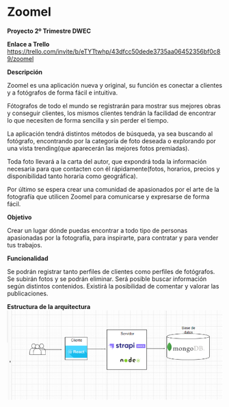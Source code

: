 # Zoomel
**Proyecto 2º Trimestre DWEC**

**Enlace a Trello**
https://trello.com/invite/b/eTYTtwhp/43dfcc50dede3735aa06452356bf0c89/zoomel

**Descripción**

Zoomel es una aplicación nueva y original, su función es conectar a clientes y a fotógrafos de forma fácil e intuitiva.

Fótografos de todo el mundo se registrarán para mostrar sus mejores obras y conseguir clientes, los mismos clientes tendrán la facilidad de encontrar lo que necesiten de forma sencilla y sin perder el tiempo.

La aplicación tendrá distintos métodos de búsqueda, ya sea buscando al fotógrafo, encontrando por la categoría de foto deseada o explorando por una vista trending(que aparecerán las mejores fotos premiadas).

Toda foto llevará a la carta del autor, que expondrá toda la información necesaria para que contacten con él rápidamente(fotos, horarios, precios y disponibilidad tanto horaria como geográfica).

Por último se espera crear una comunidad de apasionados por el arte de la fotografía que utilicen Zoomel para comunicarse y expresarse de forma fácil.

**Objetivo**

Crear un lugar dónde puedas encontrar a todo tipo de personas apasionadas por la fotografía, para inspirarte, para contratar y para vender tus trabajos.

**Funcionalidad**

Se podrán registrar tanto perfiles de clientes como perfiles de fotógrafos.
Se subirán fotos y se podrán eliminar.
Será posible buscar información según distintos contenidos.
Existirá la posibilidad de comentar y valorar las publicaciones.

**Estructura de la arquitectura**
<img src="/docs/estructura.png" alt=""/>



